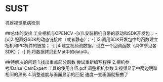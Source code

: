 # SUST
机器视觉纸病检测

##总体的安排
工业相机与OPENCV 
      -[x]1.安装相机自带的驱动和SDK开发包；
      -[x]2.配置好SDK的动态链接库（或者静态）；
      -[ ]3.调用SDK开发包中的函数建立相机和PC机件的链接；
      -[ ]4.建立视频流数据，设立一个回调函数（具体参见各SDK）；
      -[ ]5.将数据拷贝到Mat中的data中。

##待解决的问题
  1.找出重点部分函数 尝试重新编写程序
  2.相机参考/Dalsa_CamExpert 工具的使用介绍.pdf 调整相机参数
  3.视频显示中两边明暗相间的黑影
  4.调整速度与画面显示的匹配 速度一变画面就扭曲了
